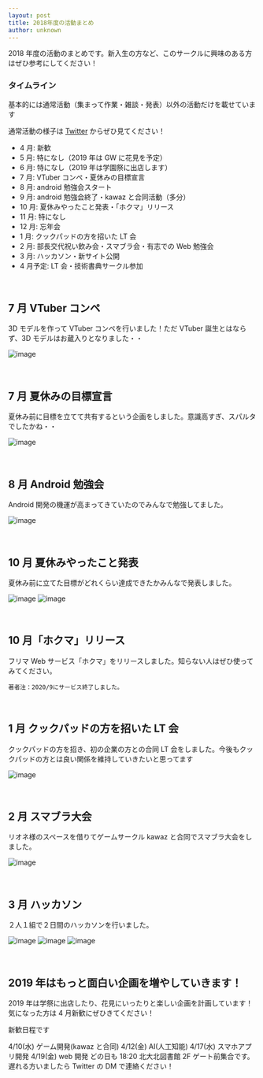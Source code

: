 ```yaml
---
layout: post
title: 2018年度の活動まとめ
author: unknown
---
```


2018 年度の活動のまとめです。新入生の方など、このサークルに興味のある方はぜひ参考にしてください！

### タイムライン

基本的には通常活動（集まって作業・雑談・発表）以外の活動だけを載せています

通常活動の様子は [Twitter](https://twitter.com//huitgroup) からぜひ見てください！

- 4 月: 新歓
- 5 月: 特になし（2019 年は GW に花見を予定）
- 6 月: 特になし（2019 年は学園祭に出店します）
- 7 月: VTuber コンペ・夏休みの目標宣言
- 8 月: android 勉強会スタート
- 9 月: android 勉強会終了・kawaz と合同活動（多分）
- 10 月: 夏休みやったこと発表・「ホクマ」リリース
- 11 月: 特になし
- 12 月: 忘年会
- 1 月: クックパッドの方を招いた LT 会
- 2 月: 部長交代祝い飲み会・スマブラ会・有志での Web 勉強会
- 3 月: ハッカソン・新サイト公開
- 4 月予定: LT 会・技術書典サークル参加

<br/>

## 7 月 VTuber コンペ

3D モデルを作って VTuber コンペを行いました！ただ VTuber 誕生とはならず、3D モデルはお蔵入りとなりました・・

![image](/assets/2019/july-vtuber-comp.jpg)

<br/>

## 7 月 夏休みの目標宣言

夏休み前に目標を立てて共有するという企画をしました。意識高すぎ、スパルタでしたかね・・

![image](/assets/2019/july-summer-vacation.jpg)

<br/>

## 8 月 Android 勉強会

Android 開発の機運が高まってきていたのでみんなで勉強してました。

![image](/assets/2019/august-android-study.jpg)

<br/>

## 10 月 夏休みやったこと発表

夏休み前に立てた目標がどれくらい達成できたかみんなで発表しました。

![image](/assets/2019/summer-achievement.jpg)
![image](/assets/2019/summer-achievement2.jpg)

<br/>

## 10 月「ホクマ」リリース

フリマ Web サービス「ホクマ」をリリースしました。知らない人はぜひ使ってみてください。

`著者注：2020/9にサービス終了しました。`

<br/>

## 1 月 クックパッドの方を招いた LT 会

クックパッドの方を招き、初の企業の方との合同 LT 会をしました。今後もクックパッドの方とは良い関係を維持していきたいと思ってます

![image](/assets/2019/cookpad-lt.jpg)

<br/>

## 2 月 スマブラ大会

リオネ様のスペースを借りてゲームサークル kawaz と合同でスマブラ大会をしました。

![image](/assets/2019/sumabura.jpg)

<br/>

## 3 月 ハッカソン

２人１組で２日間のハッカソンを行いました。

![image](/assets/2019/2days-hackathon.jpg)
![image](/assets/2019/2days-hackathon2.jpg)
![image](/assets/2019/2days-hackathon3.jpg)

<br/>

## 2019 年はもっと面白い企画を増やしていきます！

2019 年は学祭に出店したり、花見にいったりと楽しい企画を計画しています！ 気になった方は 4 月新歓にぜひきてください！

新歓日程です

4/10(水) ゲーム開発(kawaz と合同)
4/12(金) AI(人工知能)
4/17(水) スマホアプリ開発
4/19(金) web 開発
どの日も 18:20 北大北図書館 2F ゲート前集合です。遅れる方いましたら Twitter の DM で連絡ください！
